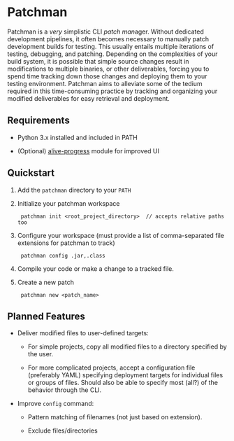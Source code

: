 # Patchman

Patchman is a *very* simplistic CLI *patch man*ager. Without dedicated development pipelines, it often becomes necessary to manually patch development builds for testing. This usually entails multiple iterations of testing, debugging, and patching. Depending on the complexities of your build system, it is possible that simple source changes result in modifications to multiple binaries, or other deliverables, forcing you to spend time tracking down those changes and deploying them to your testing environment. Patchman aims to alleviate some of the tedium required in this time-consuming practice by tracking and organizing your modified deliverables for easy retrieval and deployment.

## Requirements

- Python 3.x installed and included in PATH

- (Optional) [alive-progress](https://github.com/rsalmei/alive-progress) module for improved UI

## Quickstart

1. Add the `patchman` directory to your `PATH`

2. Initialize your patchman workspace

        patchman init <root_project_directory>  // accepts relative paths too

3. Configure your workspace (must provide a list of comma-separated file extensions for patchman to track)

        patchman config .jar,.class

4. Compile your code or make a change to a tracked file.
5. Create a new patch

        patchman new <patch_name>

## Planned Features

- Deliver modified files to user-defined targets:

    - For simple projects, copy all modified files to a directory specified by the user.

    - For more complicated projects, accept a configuration file (preferably YAML) specifying deployment targets for individual files or groups of files. Should also be able to specify most (all?) of the behavior through the CLI.

- Improve `config` command:

    - Pattern matching of filenames (not just based on extension).

    - Exclude files/directories
